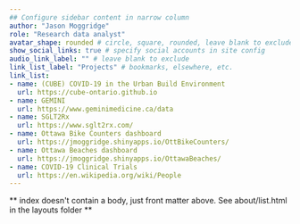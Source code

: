 ```yaml
---
## Configure sidebar content in narrow column
author: "Jason Moggridge"
role: "Research data analyst"
avatar_shape: rounded # circle, square, rounded, leave blank to exclude
show_social_links: true # specify social accounts in site config
audio_link_label: "" # leave blank to exclude
link_list_label: "Projects" # bookmarks, elsewhere, etc.
link_list:
- name: (CUBE) COVID-19 in the Urban Build Environment
  url: https://cube-ontario.github.io
- name: GEMINI
  url: https://www.geminimedicine.ca/data
- name: SGLT2Rx
  url: https://www.sglt2rx.com/
- name: Ottawa Bike Counters dashboard
  url: https://jmoggridge.shinyapps.io/OttBikeCounters/
- name: Ottawa Beaches dashboard
  url: https://jmoggridge.shinyapps.io/OttawaBeaches/
- name: COVID-19 Clinical Trials
  url: https://en.wikipedia.org/wiki/People
---
```


** index doesn't contain a body, just front matter above.
See about/list.html in the layouts folder **
